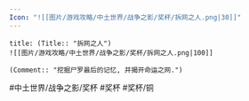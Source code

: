 ```yaml
---
Icon: "![[图片/游戏攻略/中土世界/战争之影/奖杯/拆网之人.png|30]]"
---
```

```ad-common-bronze-trophy
title: (Title:: "拆网之人")
![[图片/游戏攻略/中土世界/战争之影/奖杯/拆网之人.png|100]]

(Comment:: "挖掘尸罗最后的记忆, 并揭开命运之网.")
```

#中土世界/战争之影/奖杯 #奖杯 #奖杯/铜
